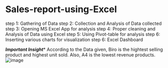 # Sales-report-using-Excel

step 1: Gathering of Data
step 2: Collection and Analysis of Data collected
step 3: Opening MS Excel App for analysis
step 4: Proper cleaning and Analysis of Data using Excel 
step 5: Using Pivot-table for analysis
step 6: Inserting various charts for visualization
step 6: Excel Dashboard

*****Important Insight******
According to the Data given, Biro is the hightest  selling product and highest unit sold. Also, A4 is the lowest revenue products.
![image](https://github.com/sonofmercy123/Sales-report-using-Excel/assets/111189447/34deddb8-d2af-4bea-ae30-bbe8eca30769)
